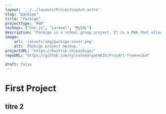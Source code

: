 ```yaml
---
layout: '../../layouts/ProjectLayout.astro'
slug: "packige"
title: "Packige"
projectType: "PWA"
technos: ["Vue.js", "Laravel", "MySQL"]
description: "Packige is a school group project. It is a PWA that allows students in the school to view their schedules, manage their grades as well as keep a class journal shared with other class members."
image:
    url: '/assets/img/packige-cover.png'
    alt: 'Packige project mockup.'
projectURL: 'https://backtik.ch/packige/'
repoURL: 'https://github.com/SylvainSalgatHEIG/ProjArt-fromneibaf'

draft: false
---
```


# First Project

## titre 2